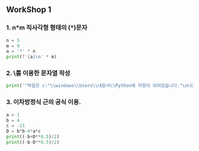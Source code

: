 ## WorkShop 1

### 1.  n*m 직사각형 형태의 (\*)문자

```python
n = 5
m = 9
a = '*' * n
print(f'{a}\n' * m)
```

### 2. \를 이용한 문자열 작성

```python
print('"파일은 c:"\\windows\\Users\\내문서\\Python에 저장이 되어있습니다."\n나는 생각했다. \'cd를 써서 git bash로 들어가봐야지\'')
```



### 3. 이차방정식 근의 공식 이용.

```python
a = 1
b = 4
c = -21
D = b*b-4*a*c
print((-b+D**0.5)/2)
print((-b-D**0.5)/2)
```

